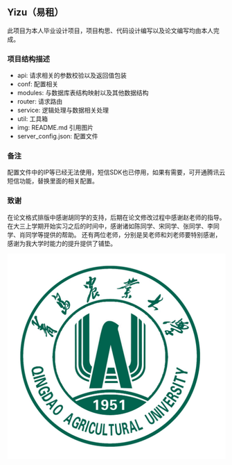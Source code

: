 ## Yizu（易租）

此项目为本人毕业设计项目，项目构思、代码设计编写以及论文编写均由本人完成。

### 项目结构描述

* api: 请求相关的参数校验以及返回值包装
* conf: 配置相关
* modules: 与数据库表结构映射以及其他数据结构
* router: 请求路由
* service: 逻辑处理与数据相关处理
* util: 工具箱
* img: README.md 引用图片
* server_config.json: 配置文件

### 备注

配置文件中的IP等已经无法使用，短信SDK也已停用，如果有需要，可开通腾讯云短信功能，替换里面的相关配置。

### 致谢

在论文格式排版中感谢胡同学的支持，后期在论文修改过程中感谢赵老师的指导。
在大三上学期开始实习之后的时间中，感谢诸如陈同学、宋同学、张同学、李同学、肖同学等提供的帮助。
还有两位老师，分别是吴老师和刘老师要特别感谢，感谢为我大学时能力的提升提供了铺垫。

![QAU](img/qau.jpeg)
